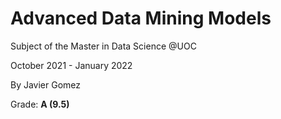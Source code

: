 # Advanced Data Mining Models
Subject of the Master in Data Science @UOC

October 2021 - January 2022

By Javier Gomez

Grade: **A (9.5)**
